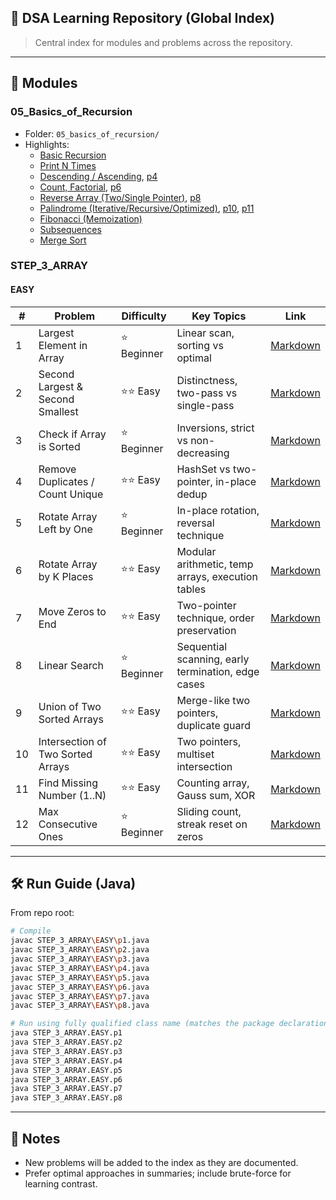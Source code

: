 ## 🚀 DSA Learning Repository (Global Index)

> Central index for modules and problems across the repository.

---

## 📁 Modules

### 05_Basics_of_Recursion
- Folder: `05_basics_of_recursion/`
- Highlights:
  - [Basic Recursion](05_basics_of_recursion/p1_basic_recursion.md)
  - [Print N Times](05_basics_of_recursion/p2_print_n_times.md)
  - [Descending / Ascending](05_basics_of_recursion/p3_print_descending.md), [p4](05_basics_of_recursion/p4_print_ascending.md)
  - [Count, Factorial](05_basics_of_recursion/p5_count_recursion.md), [p6](05_basics_of_recursion/p6_factorial.md)
  - [Reverse Array (Two/Single Pointer)](05_basics_of_recursion/p7_reverse_array_two_pointers.md), [p8](05_basics_of_recursion/p8_reverse_array_single_pointer.md)
  - [Palindrome (Iterative/Recursive/Optimized)](05_basics_of_recursion/p9_palindrome_iterative.md), [p10](05_basics_of_recursion/p10_palindrome_recursive.md), [p11](05_basics_of_recursion/p11_palindrome_optimized.md)
  - [Fibonacci (Memoization)](05_basics_of_recursion/p12_fibonacci_memoization.md)
  - [Subsequences](05_basics_of_recursion/p13_subsequence_notes.md)
  - [Merge Sort](05_basics_of_recursion/p14_merge_sort.md)

### STEP_3_ARRAY

#### EASY
| # | Problem | Difficulty | Key Topics | Link |
|---|---------|------------|------------|------|
| 1 | Largest Element in Array | ⭐ Beginner | Linear scan, sorting vs optimal | [Markdown](STEP_3_ARRAY/EASY/p1_largest_element.md) |
| 2 | Second Largest & Second Smallest | ⭐⭐ Easy | Distinctness, two-pass vs single-pass | [Markdown](STEP_3_ARRAY/EASY/p2_second_largest_smallest.md) |
| 3 | Check if Array is Sorted | ⭐ Beginner | Inversions, strict vs non-decreasing | [Markdown](STEP_3_ARRAY/EASY/p3_check_sorted.md) |
| 4 | Remove Duplicates / Count Unique | ⭐⭐ Easy | HashSet vs two-pointer, in-place dedup | [Markdown](STEP_3_ARRAY/EASY/p4_remove_duplicates.md) |
| 5 | Rotate Array Left by One | ⭐ Beginner | In-place rotation, reversal technique | [Markdown](STEP_3_ARRAY/EASY/p5_rotate_left_by_one.md) |
| 6 | Rotate Array by K Places | ⭐⭐ Easy | Modular arithmetic, temp arrays, execution tables | [Markdown](STEP_3_ARRAY/EASY/p6_rotate_by_k_places.md) |
| 7 | Move Zeros to End | ⭐⭐ Easy | Two-pointer technique, order preservation | [Markdown](STEP_3_ARRAY/EASY/p7_move_zeros_to_end.md) |
| 8 | Linear Search | ⭐ Beginner | Sequential scanning, early termination, edge cases | [Markdown](STEP_3_ARRAY/EASY/p8_linear_search.md) |
| 9 | Union of Two Sorted Arrays | ⭐⭐ Easy | Merge-like two pointers, duplicate guard | [Markdown](STEP_3_ARRAY/EASY/p9_union_of_two_sorted_arrays.md) |
| 10 | Intersection of Two Sorted Arrays | ⭐⭐ Easy | Two pointers, multiset intersection | [Markdown](STEP_3_ARRAY/EASY/p10_intersection_of_two_sorted_arrays.md) |
| 11 | Find Missing Number (1..N) | ⭐⭐ Easy | Counting array, Gauss sum, XOR | [Markdown](STEP_3_ARRAY/EASY/p11_find_missing_number.md) |
| 12 | Max Consecutive Ones | ⭐ Beginner | Sliding count, streak reset on zeros | [Markdown](STEP_3_ARRAY/EASY/p12_max_consecutive_ones.md) |

---

## 🛠️ Run Guide (Java)
From repo root:

   ```bash
# Compile
javac STEP_3_ARRAY\EASY\p1.java
javac STEP_3_ARRAY\EASY\p2.java
javac STEP_3_ARRAY\EASY\p3.java
javac STEP_3_ARRAY\EASY\p4.java
javac STEP_3_ARRAY\EASY\p5.java
javac STEP_3_ARRAY\EASY\p6.java
javac STEP_3_ARRAY\EASY\p7.java
javac STEP_3_ARRAY\EASY\p8.java

# Run using fully qualified class name (matches the package declaration)
java STEP_3_ARRAY.EASY.p1
java STEP_3_ARRAY.EASY.p2
java STEP_3_ARRAY.EASY.p3
java STEP_3_ARRAY.EASY.p4
java STEP_3_ARRAY.EASY.p5
java STEP_3_ARRAY.EASY.p6
java STEP_3_ARRAY.EASY.p7
java STEP_3_ARRAY.EASY.p8
```

---

## 📌 Notes
- New problems will be added to the index as they are documented.
- Prefer optimal approaches in summaries; include brute-force for learning contrast.
